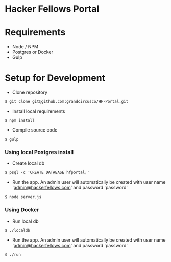 # Hacker Fellows Portal

# Requirements
- Node / NPM
- Postgres or Docker
- Gulp

# Setup for Development

- Clone repository
```
$ git clone git@github.com:grandcircusco/HF-Portal.git
```

- Install local requirements
```
$ npm install
```

- Compile source code
```
$ gulp
```

### Using local Postgres install
- Create local db
```
$ psql -c 'CREATE DATABASE hfportal;'
```
- Run the app.  An admin user will automatically be created with user name
'admin@hackerfellows.com' and password 'password'
```
$ node server.js
```

### Using Docker
- Run local db
```
$ ./localdb
```
- Run the app.  An admin user will automatically be created with user name
'admin@hackerfellows.com' and password 'password'
```
$ ./run
```
